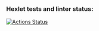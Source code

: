 ### Hexlet tests and linter status:
[![Actions Status](https://github.com/Toritoriri22/layout-designer-project-58/workflows/hexlet-check/badge.svg)](https://github.com/Toritoriri22/layout-designer-project-58/actions)